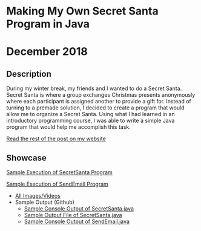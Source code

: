 # Making My Own Secret Santa Program in Java 
# December 2018

## Description
During my winter break, my friends and I wanted to do a Secret Santa. Secret Santa is where a group exchanges Christmas presents anonymously where each participant is assigned another to provide a gift for. Instead of turning to a premade solution, I decided to create a program that would allow me to organize a Secret Santa. Using what I had learned in an introductory programming course, I was able to write a simple Java program that would help me accomplish this task.

[Read the rest of the post on my website](https://ivanxtan.com/posts/O3sYx0/making-my-own-secret-santa-program-in-java/)

## Showcase

[Sample Execution of SecretSanta Program](https://i.imgur.com/OKM11BR.mp4)

[Sample Execution of SendEmail Program](https://i.imgur.com/G2wXmpf.mp4)

- [All Images/Videos](https://imgur.com/a/Mly1MLx)
- Sample Output (Github)
  - [Sample Console Output of SecretSanta.java](https://raw.githubusercontent.com/ivanxtan/Secret-Santa/master/sample-output/SecretSanta-sample-output.txt)
  - [Sample Output File of SecretSanta.java](https://raw.githubusercontent.com/ivanxtan/Secret-Santa/master/sample-output/out.txt)
  - [Sample Console Output of SendEmail.java](https://raw.githubusercontent.com/ivanxtan/Secret-Santa/master/sample-output/SendEmail-sample-output.txt)
